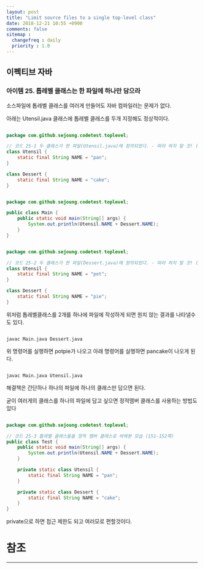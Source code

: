 ```yaml
---
layout: post
title: "Limit source files to a single top-level class"
date: 2018-12-21 10:55 +0900
comments: false
sitemap :
  changefreq : daily
  priority : 1.0
---
```


## 이펙티브 자바

### 아이템 25. 톱레벨 클래스는 한 파일에 하나만 담으라

소스파일에 톱레벨 클래스를 여러게 만들어도 자바 컴파일러는 문제가 없다.

아래는 Utensil.java 클래스에 톱레벨 클래스를 두개 지정해도 정상적이다.

```java

package com.github.sejoung.codetest.toplevel;

// 코드 25-1 두 클래스가 한 파일(Utensil.java)에 정의되었다. - 따라 하지 말 것! (150쪽)
class Utensil {
    static final String NAME = "pan";
}

class Dessert {
    static final String NAME = "cake";
}

```

```java

package com.github.sejoung.codetest.toplevel;

public class Main {
    public static void main(String[] args) {
        System.out.println(Utensil.NAME + Dessert.NAME);
    }
}

```

```java

package com.github.sejoung.codetest.toplevel;

// 코드 25-2 두 클래스가 한 파일(Dessert.java)에 정의되었다. - 따라 하지 말 것! (151쪽)
class Utensil {
    static final String NAME = "pot";
}

class Dessert {
    static final String NAME = "pie";
}


```

위처럼 톱레벨클래스를 2개를 하나에 파일에 작성하게 되면 원치 않는 결과를 나타낼수도 있다.

```

javac Main.java Dessert.java

```

위 명령어를 실행하면 potpie가 나오고 아래 명령어를 실행하면 pancake이 나오게 된다.

```

javac Main.java Utensil.java

```

해결책은 간단하나 하나의 파일에 하나의 클래스만 담으면 된다.

굳이 여러게의 클래스를 하나의 파일에 담고 싶으면 정적맴버 클래스를 사용하는 방법도 있다 

```java

package com.github.sejoung.codetest.toplevel;

// 코드 25-3 톱레벨 클래스들을 정적 멤버 클래스로 바꿔본 모습 (151-152쪽)
public class Test {
    public static void main(String[] args) {
        System.out.println(Utensil.NAME + Dessert.NAME);
    }

    private static class Utensil {
        static final String NAME = "pan";
    }

    private static class Dessert {
        static final String NAME = "cake";
    }
}


```

private으로 하면 접근 제한도 되고 여러모로 편할것이다.


# 참조
-----


